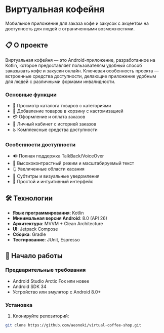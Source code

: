 # Виртуальная кофейня

Мобильное приложение для заказа кофе и закусок с акцентом на доступность для людей с ограниченными возможностями.

## 📋 О проекте

Виртуальная кофейня — это Android-приложение, разработанное на Kotlin, которое предоставляет пользователям удобный способ заказывать кофе и закуски онлайн. Ключевая особенность проекта — встроенные средства доступности, делающие приложение удобным для людей с различными формами инвалидности.

### Основные функции

- 📱 Просмотр каталога товаров с категориями
- 🛒 Добавление товаров в корзину с кастомизацией
- 💳 Оформление и оплата заказов
- 👤 Личный кабинет с историей заказов
- ♿ Комплексные средства доступности

### Особенности доступности

- 🔊 Полная поддержка TalkBack/VoiceOver
- 🎨 Высококонтрастный режим и масштабируемый текст
- 👆 Увеличенные области касания
- 📝 Субтитры и визуальные уведомления
- 🧠 Простой и интуитивный интерфейс

## 🛠 Технологии

- **Язык программирования**: Kotlin
- **Минимальная версия Android**: 8.0 (API 26)
- **Архитектура**: MVVM + Clean Architecture
- **UI**: Jetpack Compose
- **Сборка**: Gradle
- **Тестирование**: JUnit, Espresso

## 🚀 Начало работы

### Предварительные требования

- Android Studio Arctic Fox или новее
- Android SDK 34
- Устройство или эмулятор с Android 8.0+

### Установка

1. Клонируйте репозиторий:
```bash
git clone https://github.com/aeonoki/virtual-coffee-shop.git
